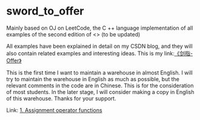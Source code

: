 # sword_to_offer
Mainly based on OJ on LeetCode, the C ++ language implementation of all examples of the second edition of <<Sword to offer>> (to be updated)

All examples have been explained in detail on my CSDN blog, and they will also contain related examples and interesting ideas. This is my link:[《剑指-Offer》](https://blog.csdn.net/yl_puyu/category_9720322.html)

This is the first time I want to maintain a warehouse in almost English.
I will try to maintain the warehouse in English as much as possible, but the relevant comments in the code are in Chinese. This is for the consideration of most students. In the later stage, I will consider making a copy in English of this warehouse. Thanks for your support.

Link:
[1. Assignment operator functions](https://blog.csdn.net/yl_puyu/article/details/104320386)